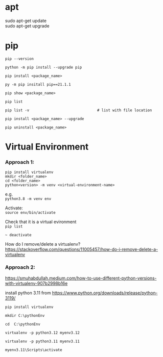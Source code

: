 # apt
sudo apt-get update  
sudo apt-get upgrade

# pip
```
pip --version

python -m pip install --upgrade pip

pip install <package_name>

py -m pip insitall pip==21.1.1

pip show <package_name>

pip list

pip list -v                               # list with file location

pip install <package_name> --upgrade

pip uninstall <package_name>
```

# Virtual Environment
### Approach 1:
```
pip install virtualenv   
mkdir <folder_name>  
cd <folder_name>  
python<version> -m venv <virtual-environment-name>  
```


e.g.  
```python3.8 -m venv env```

Activate:  
```source env/bin/activate```

Check that it is a virtual evironment  
```pip list```

 ```~ deactivate```

How do I remove/delete a virtualenv?  
https://stackoverflow.com/questions/11005457/how-do-i-remove-delete-a-virtualenv


### Approach 2:
https://smuhabdullah.medium.com/how-to-use-different-python-versions-with-virtualenv-907b2998b16e

install python 3.11 from https://www.python.org/downloads/release/python-3119/

```
pip install virtualenv

mkdir C:\pythonEnv

cd  C:\pythonEnv

virtualenv -p python3.12 myenv3.12

virtualenv -p python3.11 myenv3.11

myenv3.11\Scripts\activate
```
